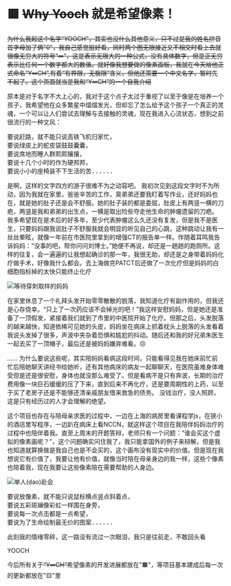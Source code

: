 # 🟥 ~~Why Yooch~~ 就是希望像素！

~~为什么我起这个名字“YOOCH”，其实也没什么其他意义，只不过是我的姓名拼音首字母加了俩"0"，我自己感觉挺好看，同时两个圈无限接近又不相交时看上去就很像无穷大的符号“∞”，这是表示无限大的一种公式，没有具体数字，但是正无穷表示比任何一个数字都大的数值。就好像我想要做的像素画板，我就在今天给他正式命名“Y∞CH”,有着“有界限，无极限”含义，但他还需要一个中文名字，暂时先不起了。这个页面就当是我和“Y∞CH”的一个自我介绍~~

原本是对于名字不大上心的，我对于这个点子太过于重视了以至于像是在培养一个孩子，我希望他在众多繁星中熠熠发光，但却忘了怎么给予这个孩子一个真正的灵魂，一个可以让人们尝试去理解与去接触的灵魂，现在我进入心流状态，想到之前很流行的一种文风：

<pre>
要说赶路，就不能只说高铁飞机归家忙，
要说绿皮上的蛇皮袋鼓鼓囊囊，
要说席地而睡人群熙熙攘攘，
要说十几个小时的作为硬邦邦，
要说小小的座椅装不下生活的苦......
</pre>

是啊，这样的文字四方的游子很难不为之动容吧。 我初次见到这段文字时不为所动，因为我就在家里，爸爸辛苦的工作，臭弟弟还要我盯着写作业，还好妈妈也在，就是她的肚子还是会不舒服。她的肚子装的都是委屈，肚皮上有两竖一横的刀疤，两竖是我和弟弟的出生点，一横是取出险些夺走他生命的肿瘤遗留的刀疤。
我多希望现在是术后的好多年，至少代表肿瘤这么久还没有复发，但是我不是医生，只要妈妈跟我说肚子不舒服我就会明显的听见自己的心跳，这种跳动让我有一丝丝晕眩，就像一年前在市医院里拿到的增强CT的报告单一样。伴随着耳鸣我告诉妈妈：“没事的吧，帮你问问刘博士。”她便不再说，却还是一趟趟的跑厕所。这样的往复，会一遍遍的让我想起确诊的那一年，我很无助，却还是之身带着妈妈化疗做手术，好像我什么都会。去上海做完PATCT后还做了一次化疗但是妈妈的白细胞指标掉的太快只能终止化疗

![等待穿刺取样的妈妈](https://pic.imgdb.cn/item/64190f36a682492fcc934611.jpg)

在家里休息了一个礼拜头发开始零零散散的脱落，我知道化疗有副作用的，但我还是心存侥幸。“只上了一次药应该不会掉光的吧！”我这样安慰妈妈，但是她还是准备了一顶假发，紧接着我们就到了市里的中医院开始了化疗。但那之后，头发脱落的越来越快，知道依稀可见她的头皮，妈妈坐在病床上抓着枕头上脱落的头发看着我说头发掉了很多，声波中夹杂着恐惧和尴尬的抖动。随后还和我的好兄弟朱医生一起去买了一顶帽子，最后还是被妈妈嫌弃难看。😣

<i>......</i>
为什么要说这些呢，其实陪妈妈看病这段时间，只能看得见我在她床前忙前忙后陪她聊天讲经书给她听，还有其他病床的病友一起聊聊天，在医院虽难身体难受但是还是很安慰，身体也就没那么难受了。但是看病不是只有奔波，长期的治疗费用像一块巨石缓缓的压了下来，直到后来不再化疗，还是要周期性的上药，以至于买了老房子还是不能够还清亲戚朋友借来救急的债务。
没钱治疗，没人照顾，这是只有经历过的人才会理解的绝望。

这个项目也存在与陪母亲求医的过程中，一边在上海的病房里看课程学js，在狭小的酒店里写程序，一边趴在病床上看NCCN，就这样这个项目在我陪伴妈妈治疗的过程中也陪伴着我。直至上周末的开题答辩，老师只有一个问题：“谁会买这个虚拟的像素画呢？”，这个问题确实问住我了，我只能拿国外的例子来辩解，但是我也知道就算换做是我自己也是不会买的，这个画布没有现实中的价值。但是现在我想说它有价值了，我要让他有价值，就像当时陪在母亲身边的我一样，这些个像素也陪着我，现在我要让这些像素陪在需要帮助的人身边。

![单人(dao)赴会](https://pic.imgdb.cn/item/64184f54a682492fcc554599.png)

<pre>
要说放像素，就不能只说鼠标横点竖点斜着点，
要说五彩斑斓像彩虹一样围在身旁，
要说每一次点击都是一点希望，
要说为了生命绘制最无价的图案......
</pre>

此刻我的情绪零碎，这一路没有流过一次眼泪，我只是往前走，不敢回头看

<name>YOOCH</name>

今后所有关于~~“Y∞CH”~~希望像素的开发进展都放在"🟧"，等项目基本建成后每一次的更新都放在"🟨"里